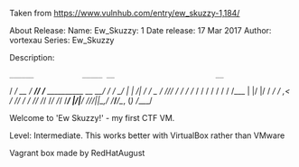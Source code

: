Taken from https://www.vulnhub.com/entry/ew_skuzzy-1,184/ 

About Release:
    Name: Ew_Skuzzy: 1
    Date release: 17 Mar 2017
    Author: vortexau
    Series: Ew_Skuzzy

Description:

    ______            _____ __                         __
   / ____/      __   / ___// /____  __________  __  __/ /
  / __/ | | /| / /   \__ \/ //_/ / / /_  /_  / / / / / /
 / /___ | |/ |/ /   ___/ / ,< / /_/ / / /_/ /_/ /_/ /_/
/_____/ |__/|__/   /____/_/|_|\__,_/ /___/___/\__, (_)
                                             /____/

Welcome to 'Ew Skuzzy!' - my first CTF VM.

Level: Intermediate.
This works better with VirtualBox rather than VMware
 
Vagrant box made by RedHatAugust
